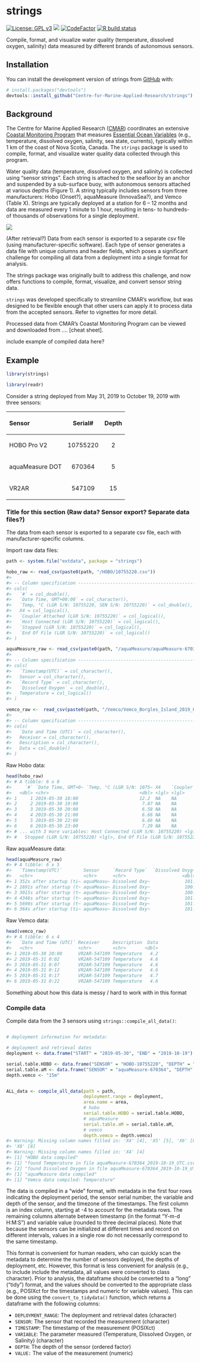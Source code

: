 
<!-- README.md is generated from README.Rmd. Please edit that file -->

# strings

<!-- badges: start -->

[![License: GPL
v3](https://img.shields.io/badge/License-GPLv3-blue.svg)](https://www.gnu.org/licenses/gpl-3.0)
[![](https://img.shields.io/badge/devel%20version-1.6.2-blue.svg)](https://github.com/centre-for-marine-applied-research/strings)
[![CodeFactor](https://www.codefactor.io/repository/github/centre-for-marine-applied-research/strings/badge)](https://www.codefactor.io/repository/github/centre-for-marine-applied-research/strings)
[![R build
status](https://github.com/centre-for-marine-applied-research/strings/workflows/R-CMD-check/badge.svg)](https://github.com/centre-for-marine-applied-research/strings/actions)

<!-- badges: end -->

Compile, format, and visualize water quality (temperature, dissolved
oxygen, salinity) data measured by different brands of autonomous
sensors.

## Installation

You can install the development version of strings from
[GitHub](https://github.com/) with:

``` r
# install.packages("devtools")
devtools::install_github("Centre-for-Marine-Applied-Research/strings")
```

## Background

The Centre for Marine Applied Research ([CMAR](https://cmar.ca/))
coordinates an extensive [Coastal Monitoring
Program](https://cmar.ca/2020/07/14/coastal-monitoring-program/) that
measures [Essential Ocean
Variables](https://www.goosocean.org/index.php?option=com_content&view=article&id=14&Itemid=114)
(e.g., temperature, dissolved oxygen, salinity, sea state, currents),
typically within 1 km of the coast of Nova Scotia, Canada. The `strings`
package is used to compile, format, and visualize water quality data
collected through this program.

Water quality data (temperature, dissolved oxygen, and salinity) is
collected using “sensor strings”. Each string is attached to the
seafloor by an anchor and suspended by a sub-surface buoy, with
autonomous sensors attached at various depths (Figure 1). A string
typically includes sensors from three manufacturers: Hobo (Onset?),
aquaMeasure (InnovaSea?), and Vemco (Table X). Strings are typically
deployed at a station for 6 – 12 months and data are measured every 1
minute to 1 hour, resulting in tens- to hundreds- of thousands of
observations for a single deployment.

![](README-fig1.PNG)

[](inst/image/README-fig1.PNG)

(After retrieval?) Data from each sensor is exported to a separate csv
file (using manufacturer-specific software). Each type of sensor
generates a data file with unique columns and header fields, which poses
a significant challenge for compiling all data from a deployment into a
single format for analysis.

The strings package was originally built to address this challenge, and
now offers functions to compile, format, visualize, and convert sensor
string data.

`strings` was developed specifically to streamline CMAR’s workflow, but
was designed to be flexible enough that other users can apply it to
process data from the accepted sensors. Refer to vignettes for more
detail.

Processed data from CMAR’s Coastal Monitoring Program can be viewed and
downloaded from …. \[cheat sheet\].

include example of compiled data here?

## Example

``` r
library(strings)

library(readr)
```

Consider a string deployed from May 31, 2019 to October 19, 2019 with
three sensors:

<table>

<thead>

<tr>

<th style="text-align:left;">

Sensor

</th>

<th style="text-align:center;">

Serial\#

</th>

<th style="text-align:center;">

Depth

</th>

</tr>

</thead>

<tbody>

<tr>

<td style="text-align:left;">

HOBO Pro V2

</td>

<td style="text-align:center;">

10755220

</td>

<td style="text-align:center;">

2

</td>

</tr>

<tr>

<td style="text-align:left;">

aquaMeasure DOT

</td>

<td style="text-align:center;">

670364

</td>

<td style="text-align:center;">

5

</td>

</tr>

<tr>

<td style="text-align:left;">

VR2AR

</td>

<td style="text-align:center;">

547109

</td>

<td style="text-align:center;">

15

</td>

</tr>

</tbody>

</table>

### Title for this section (Raw data? Sensor export? Separate data files?)

The data from each sensor is exported to a separate csv file, each with
manufacturer-specific columns.

Import raw data files:

``` r
path <- system.file("extdata", package = "strings")

hobo_raw <- read_csv(paste0(path, "/HOBO/10755220.csv"))
#> 
#> -- Column specification --------------------------------------------------------
#> cols(
#>   `#` = col_double(),
#>   `Date Time, GMT+00:00` = col_character(),
#>   `Temp, °C (LGR S/N: 10755220, SEN S/N: 10755220)` = col_double(),
#>   X4 = col_logical(),
#>   `Coupler Attached (LGR S/N: 10755220)` = col_logical(),
#>   `Host Connected (LGR S/N: 10755220)` = col_logical(),
#>   `Stopped (LGR S/N: 10755220)` = col_logical(),
#>   `End Of File (LGR S/N: 10755220)` = col_logical()
#> )

aquaMeasure_raw <- read_csv(paste0(path, "/aquaMeasure/aquaMeasure-670364_2019-10-19_UTC.csv"))
#> 
#> -- Column specification --------------------------------------------------------
#> cols(
#>   `Timestamp(UTC)` = col_character(),
#>   Sensor = col_character(),
#>   `Record Type` = col_character(),
#>   `Dissolved Oxygen` = col_double(),
#>   Temperature = col_logical()
#> )

vemco_raw <-  read_csv(paste0(path, "/Vemco/Vemco_Borgles_Island_2019_05_30.csv"))
#> 
#> -- Column specification --------------------------------------------------------
#> cols(
#>   `Date and Time (UTC)` = col_character(),
#>   Receiver = col_character(),
#>   Description = col_character(),
#>   Data = col_double()
#> )
```

Raw Hobo data:

``` r
head(hobo_raw)
#> # A tibble: 6 x 8
#>     `#` `Date Time, GMT+0~ `Temp, °C (LGR S/N: 1075~ X4    `Coupler Attached (L~
#>   <dbl> <chr>                                  <dbl> <lgl> <lgl>                
#> 1     1 2019-05-30 18:00                       12.2  NA    NA                   
#> 2     2 2019-05-30 19:00                        7.87 NA    NA                   
#> 3     3 2019-05-30 20:00                        6.58 NA    NA                   
#> 4     4 2019-05-30 21:00                        6.66 NA    NA                   
#> 5     5 2019-05-30 22:00                        6.66 NA    NA                   
#> 6     6 2019-05-30 23:00                        7.29 NA    NA                   
#> # ... with 3 more variables: Host Connected (LGR S/N: 10755220) <lgl>,
#> #   Stopped (LGR S/N: 10755220) <lgl>, End Of File (LGR S/N: 10755220) <lgl>
```

Raw aquaMeasure data:

``` r
head(aquaMeasure_raw)
#> # A tibble: 6 x 5
#>   `Timestamp(UTC)`        Sensor     `Record Type`  `Dissolved Oxyg~ Temperature
#>   <chr>                   <chr>      <chr>                     <dbl> <lgl>      
#> 1 352s after startup (ti~ aquaMeasu~ Dissolved Oxy~             101. NA         
#> 2 1691s after startup (t~ aquaMeasu~ Dissolved Oxy~             100. NA         
#> 3 3015s after startup (t~ aquaMeasu~ Dissolved Oxy~             100. NA         
#> 4 4346s after startup (t~ aquaMeasu~ Dissolved Oxy~             101. NA         
#> 5 5690s after startup (t~ aquaMeasu~ Dissolved Oxy~             101. NA         
#> 6 364s after startup (ti~ aquaMeasu~ Dissolved Oxy~             101. NA
```

Raw Vemco data:

``` r
head(vemco_raw)
#> # A tibble: 6 x 4
#>   `Date and Time (UTC)` Receiver     Description  Data
#>   <chr>                 <chr>        <chr>       <dbl>
#> 1 2019-05-30 20:00      VR2AR-547109 Temperature   4.2
#> 2 2019-05-31 0:02       VR2AR-547109 Temperature   4.6
#> 3 2019-05-31 0:07       VR2AR-547109 Temperature   4.6
#> 4 2019-05-31 0:12       VR2AR-547109 Temperature   4.6
#> 5 2019-05-31 0:17       VR2AR-547109 Temperature   4.7
#> 6 2019-05-31 0:22       VR2AR-547109 Temperature   4.6
```

Something about how this data is messy / hard to work with in this
format

### Compile data

Compile data from the 3 sensors using `strings::compile_all_data()`:

``` r

# deployment information for metadata:

# deployment and retrieval dates
deployment <- data.frame("START" = "2019-05-30", "END" = "2019-10-19")

serial.table.HOBO <- data.frame("SENSOR" = "HOBO-10755220", "DEPTH" = "2m")
serial.table.aM <- data.frame("SENSOR" = "aquaMeasure-670364", "DEPTH" = "5m")
depth.vemco <- "15m"


ALL_data <- compile_all_data(path = path,
                             deployment.range = deployment,
                             area.name = area,
                             # hobo
                             serial.table.HOBO = serial.table.HOBO,
                             # aquaMeasure
                             serial.table.aM = serial.table.aM,
                             # vemco
                             depth.vemco = depth.vemco)
#> Warning: Missing column names filled in: 'X4' [4], 'X5' [5], 'X6' [6], 'X7' [7],
#> 'X8' [8]
#> Warning: Missing column names filled in: 'X4' [4]
#> [1] "HOBO data compiled"
#> [1] "found Temperature in file aquaMeasure-670364_2019-10-19_UTC.csv"     
#> [2] "found Dissolved Oxygen in file aquaMeasure-670364_2019-10-19_UTC.csv"
#> [1] "aquaMeasure data compiled"
#> [1] "Vemco data compiled: Temperature"
```

The data is compiled in a “wide” format, with metadata in the first four
rows indicating the deployment period, the sensor serial number, the
variable and depth of the sensor, and the timezone of the timestamps.
The first column is an index column, starting at -4 to account for the
metadata rows. The remaining columns alternate between timestamp (in the
format “Y-m-d H:M:S”) and variable value (rounded to three decimal
places). Note that because the sensors can be initialized at different
times and record on different intervals, values in a single row do not
necessarily correspond to the same timestamp.

This format is convenient for human readers, who can quickly scan the
metadata to determine the number of sensors deployed, the depths of
deployment, etc. However, this format is less convenient for analysis
(e.g., to include include the metadata, all values were converted to
class character). Prior to analysis, the dataframe should be converted
to a “long” (“tidy”) format, and the values should be converted to the
appropriate class (e.g., POSIXct for the timestamps and numeric for
variable values). This can be done using the `convert_to_tidydata()`
function, which returns a dataframe with the following columns:

  - `DEPLOYMENT_RANGE`: The deployment and retrieval dates (character)
  - `SENSOR`: The sensor that recorded the measurement (character)
  - `TIMESTAMP`: The timestamp of the measurement (POSIXct)
  - `VARIABLE`: The parameter measured (Temperature, Dissolved Oxygen,
    or Salinity) (character)
  - `DEPTH`: The depth of the sensor (ordered factor)
  - `VALUE:` The value of the measurement (numeric)
